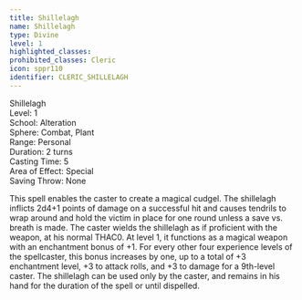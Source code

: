 ```yaml
---
title: Shillelagh
name: Shillelagh
type: Divine
level: 1
highlighted_classes: 
prohibited_classes: Cleric
icon: sppr110
identifier: CLERIC_SHILLELAGH
---
```

Shillelagh  
Level: 1  
School: Alteration  
Sphere: Combat, Plant  
Range: Personal  
Duration: 2 turns  
Casting Time: 5  
Area of Effect: Special  
Saving Throw: None  
  
This spell enables the caster to create a magical cudgel. The shillelagh inflicts 2d4+1 points of damage on a successful hit and causes tendrils to wrap around and hold the victim in place for one round unless a save vs. breath is made. The caster wields the shillelagh as if proficient with the weapon, at his normal THAC0. At level 1, it functions as a magical weapon with an enchantment bonus of +1. For every other four experience levels of the spellcaster, this bonus increases by one, up to a total of +3 enchantment level, +3 to attack rolls, and +3 to damage for a 9th-level caster. The shillelagh can be used only by the caster, and remains in his hand for the duration of the spell or until dispelled.  
